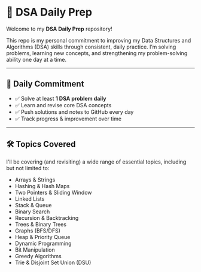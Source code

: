 # 📘 DSA Daily Prep

Welcome to my **DSA Daily Prep** repository!

This repo is my personal commitment to improving my Data Structures and Algorithms (DSA) skills through consistent, daily practice. I’m solving problems, learning new concepts, and strengthening my problem-solving ability one day at a time.

---

## 📅 Daily Commitment

- ✅ Solve at least **1 DSA problem daily**
- ✅ Learn and revise core DSA concepts
- ✅ Push solutions and notes to GitHub every day
- ✅ Track progress & improvement over time

---

## 🛠️ Topics Covered

I'll be covering (and revisiting) a wide range of essential topics, including but not limited to:

- Arrays & Strings
- Hashing & Hash Maps
- Two Pointers & Sliding Window
- Linked Lists
- Stack & Queue
- Binary Search
- Recursion & Backtracking
- Trees & Binary Trees
- Graphs (BFS/DFS)
- Heap & Priority Queue
- Dynamic Programming
- Bit Manipulation
- Greedy Algorithms
- Trie & Disjoint Set Union (DSU)



